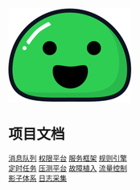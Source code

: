 ![logo](assets/_media/icon.svg)

# 项目文档


[消息队列](document/01.introduction/background.md)
[权限平台](#docsify)
[服务框架](#docsify)
[规则引擎](#docsify)
<br/>
[定时任务](#docsify)
[压测平台](#docsify)
[故障植入](#docsify)
[流量控制](#docsify)
<br/>
[影子体系](#docsify)
[日志采集](#docsify)
<br/>




